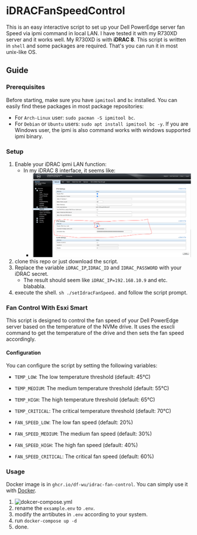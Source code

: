 # iDRACFanSpeedControl
This is an easy interactive script to set up your Dell PowerEdge server fan Speed via ipmi command in local LAN.
I have tested it with my R730XD server and it works well. My R730XD is with **iDRAC 8**.
This script is written in `shell` and some packages are required. That's you can run it in most unix-like OS.

## Guide
### Prerequisites
Before starting, make sure you have `ipmitool` and `bc` installed. You can easily find these packages in most package repositories:
   + For `Arch-Linux` user: `sudo pacman -S ipmitool bc`.
   + For `Debian` or `Ubuntu` users: `sudo apt install ipmitool bc -y`.
If you are Windows user, the ipmi is also command works with windows supported ipmi binary.

### Setup 
1. Enable your iDRAC ipmi LAN function:
   + In my iDRAC 8 interface, it seems like:
     + ![Alt text](/imgaes/image.png)
2. clone this repo or just download the script.
3. Replace the variable `iDRAC_IP`,`IDRAC_ID` and `IDRAC_PASSWORD` with your iDRAC secret.
   + The result should seem like `iDRAC_IP=192.168.10.9` and etc. blababla.
4. execute the shell. `sh ./setIdracFanSpeed.` and follow the script prompt.

### Fan Control With Esxi Smart
This script is designed to control the fan speed of your Dell PowerEdge server based on the temperature of the NVMe drive. It uses the esxcli command to get the temperature of the drive and then sets the fan speed accordingly.

#### Configuration
You can configure the script by setting the following variables:

+ `TEMP_LOW`: The low temperature threshold (default: 45°C)
+ `TEMP_MEDIUM`: The medium temperature threshold (default: 55°C)
+ `TEMP_HIGH`: The high temperature threshold (default: 65°C)
+ `TEMP_CRITICAL`: The critical temperature threshold (default: 70°C)

+ `FAN_SPEED_LOW`: The low fan speed (default: 20%)
+ `FAN_SPEED_MEDIUM`: The medium fan speed (default: 30%)
+ `FAN_SPEED_HIGH`: The high fan speed (default: 40%)
+ `FAN_SPEED_CRITICAL`: The critical fan speed (default: 60%)

### Usage
Docker image is in `ghcr.io/df-wu/idrac-fan-control`. You can simply use it with [Docker](https://docs.docker.com/engine/install).

1. ![dokcer-compose.yml](/docker-compose.yml)
2. rename the `exsample.env` to `.env`.
3. modify the arrtibutes in `.env` according to your system.
4. run `docker-compose up -d`
5. done.
